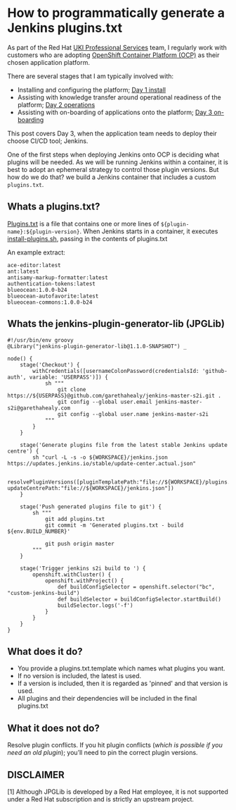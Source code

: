 # How to programmatically generate a Jenkins plugins.txt
As part of the Red Hat [UKI Professional Services](https://www.redhat.com/en/services/consulting) team,
I regularly work with customers who are adopting [OpenShift Container Platform (OCP)](https://developers.redhat.com/products/openshift/overview/)
as their chosen application platform.

There are several stages that I am typically involved with:
- Installing and configuring the platform; [Day 1 install](https://docs.openshift.com/container-platform/4.9/installing/index.html)
- Assisting with knowledge transfer around operational readiness of the platform; [Day 2 operations](https://docs.openshift.com/container-platform/4.9/post_installation_configuration/index.html)
- Assisting with on-boarding of applications onto the platform; [Day 3 on-boarding](https://www.redhat.com/files/summit/session-assets/2018/How-to-build-a-successful-onboarding-program-for-OpenShift.pdf)

This post covers Day 3, when the application team needs to deploy their choose CI/CD tool; Jenkins.

One of the first steps when deploying Jenkins onto OCP is deciding what plugins will be needed. As we will be running Jenkins
within a container, it is best to adopt an ephemeral strategy to control those plugin versions. But how do we do that? we build
a Jenkins container that includes a custom `plugins.txt`.

## Whats a plugins.txt?
[Plugins.txt](https://github.com/jenkinsci/docker#plugin-version-format) is a file that contains one or more lines of `${plugin-name}:${plugin-version}`.
When Jenkins starts in a container, it executes [install-plugins.sh](https://github.com/jenkinsci/docker/blob/master/install-plugins.sh), 
passing in the contents of plugins.txt

An example extract:

    ace-editor:latest
    ant:latest
    antisamy-markup-formatter:latest
    authentication-tokens:latest
    blueocean:1.0.0-b24 
    blueocean-autofavorite:latest
    blueocean-commons:1.0.0-b24

## Whats the jenkins-plugin-generator-lib (JPGLib)

    #!/usr/bin/env groovy
    @Library("jenkins-plugin-generator-lib@1.1.0-SNAPSHOT") _
    
    node() {
        stage('Checkout') {
            withCredentials([usernameColonPassword(credentialsId: 'github-auth', variable: 'USERPASS')]) {
                sh """
                    git clone https://${USERPASS}@github.com/garethahealy/jenkins-master-s2i.git .
                    git config --global user.email jenkins-master-s2i@garethahealy.com
                    git config --global user.name jenkins-master-s2i
                """
            }
        }
        
        stage('Generate plugins file from the latest stable Jenkins update centre') {
            sh "curl -L -s -o ${WORKSPACE}/jenkins.json https://updates.jenkins.io/stable/update-center.actual.json"
    
            resolvePluginVersions([pluginTemplatePath:"file://${WORKSPACE}/plugins.txt.template", updateCentrePath:"file://${WORKSPACE}/jenkins.json"])
        }
    
        stage('Push generated plugins file to git') {
            sh """
                git add plugins.txt
                git commit -m 'Generated plugins.txt - build ${env.BUILD_NUMBER}'
    
                git push origin master
            """
        }
    
        stage('Trigger jenkins s2i build to ') {
            openshift.withCluster() {
                openshift.withProject() {
                    def buildConfigSelector = openshift.selector("bc", "custom-jenkins-build")
                    def buildSelector = buildConfigSelector.startBuild()
                    buildSelector.logs('-f')
                }
            }
        }
    }

## What does it do?
- You provide a plugins.txt.template which names what plugins you want. 
- If no version is included, the latest is used. 
- If a version is included, then it is regarded as 'pinned' and that version is used. 
- All plugins and their dependencies will be included in the final plugins.txt

## What it does not do?
Resolve plugin conflicts. If you hit plugin conflicts (_which is possible if you need an old plugin_); 
you’ll need to pin the correct plugin versions.

## <a name="DISCLAIMER"></a>DISCLAIMER
[1] Although JPGLib is developed by a Red Hat employee, it is not supported under a Red Hat subscription and is strictly an upstream project.
